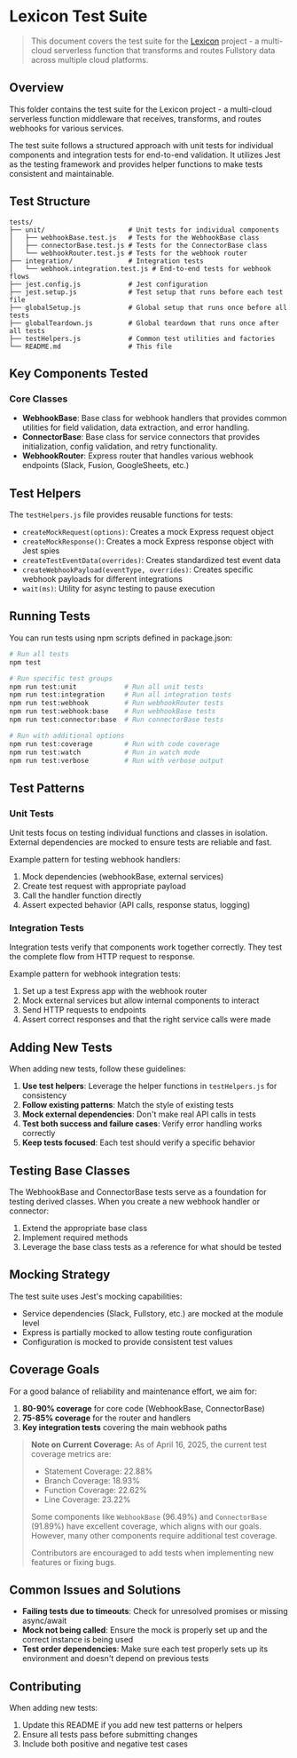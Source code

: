 # Lexicon Test Suite

> This document covers the test suite for the [Lexicon](../README.md) project - a multi-cloud serverless function that transforms and routes Fullstory data across multiple cloud platforms.

## Overview

This folder contains the test suite for the Lexicon project - a multi-cloud serverless function middleware that receives, transforms, and routes webhooks for various services.

The test suite follows a structured approach with unit tests for individual components and integration tests for end-to-end validation. It utilizes Jest as the testing framework and provides helper functions to make tests consistent and maintainable.

## Test Structure

```
tests/
├── unit/                     # Unit tests for individual components
│   ├── webhookBase.test.js   # Tests for the WebhookBase class
│   ├── connectorBase.test.js # Tests for the ConnectorBase class
│   └── webhookRouter.test.js # Tests for the webhook router
├── integration/              # Integration tests
│   └── webhook.integration.test.js # End-to-end tests for webhook flows
├── jest.config.js            # Jest configuration
├── jest.setup.js             # Test setup that runs before each test file
├── globalSetup.js            # Global setup that runs once before all tests
├── globalTeardown.js         # Global teardown that runs once after all tests
├── testHelpers.js            # Common test utilities and factories
└── README.md                 # This file
```

## Key Components Tested

### Core Classes

- **WebhookBase**: Base class for webhook handlers that provides common utilities for field validation, data extraction, and error handling.
- **ConnectorBase**: Base class for service connectors that provides initialization, config validation, and retry functionality.
- **WebhookRouter**: Express router that handles various webhook endpoints (Slack, Fusion, GoogleSheets, etc.)

## Test Helpers

The `testHelpers.js` file provides reusable functions for tests:

- `createMockRequest(options)`: Creates a mock Express request object
- `createMockResponse()`: Creates a mock Express response object with Jest spies
- `createTestEventData(overrides)`: Creates standardized test event data
- `createWebhookPayload(eventType, overrides)`: Creates specific webhook payloads for different integrations
- `wait(ms)`: Utility for async testing to pause execution

## Running Tests

You can run tests using npm scripts defined in package.json:

```bash
# Run all tests
npm test

# Run specific test groups
npm run test:unit            # Run all unit tests
npm run test:integration     # Run all integration tests
npm run test:webhook         # Run webhookRouter tests
npm run test:webhook:base    # Run webhookBase tests
npm run test:connector:base  # Run connectorBase tests

# Run with additional options
npm run test:coverage        # Run with code coverage
npm run test:watch           # Run in watch mode
npm run test:verbose         # Run with verbose output
```

## Test Patterns

### Unit Tests

Unit tests focus on testing individual functions and classes in isolation. External dependencies are mocked to ensure tests are reliable and fast.

Example pattern for testing webhook handlers:
1. Mock dependencies (webhookBase, external services)
2. Create test request with appropriate payload
3. Call the handler function directly
4. Assert expected behavior (API calls, response status, logging)

### Integration Tests

Integration tests verify that components work together correctly. They test the complete flow from HTTP request to response.

Example pattern for webhook integration tests:
1. Set up a test Express app with the webhook router
2. Mock external services but allow internal components to interact
3. Send HTTP requests to endpoints
4. Assert correct responses and that the right service calls were made

## Adding New Tests

When adding new tests, follow these guidelines:

1. **Use test helpers**: Leverage the helper functions in `testHelpers.js` for consistency
2. **Follow existing patterns**: Match the style of existing tests
3. **Mock external dependencies**: Don't make real API calls in tests
4. **Test both success and failure cases**: Verify error handling works correctly
5. **Keep tests focused**: Each test should verify a specific behavior

## Testing Base Classes

The WebhookBase and ConnectorBase tests serve as a foundation for testing derived classes. When you create a new webhook handler or connector:

1. Extend the appropriate base class
2. Implement required methods
3. Leverage the base class tests as a reference for what should be tested

## Mocking Strategy

The test suite uses Jest's mocking capabilities:

- Service dependencies (Slack, Fullstory, etc.) are mocked at the module level
- Express is partially mocked to allow testing route configuration
- Configuration is mocked to provide consistent test values

## Coverage Goals

For a good balance of reliability and maintenance effort, we aim for:

1. **80-90% coverage** for core code (WebhookBase, ConnectorBase)
2. **75-85% coverage** for the router and handlers
3. **Key integration tests** covering the main webhook paths

> **Note on Current Coverage:** As of April 16, 2025, the current test coverage metrics are:
> 
> - Statement Coverage: 22.88%
> - Branch Coverage: 18.93% 
> - Function Coverage: 22.62%
> - Line Coverage: 23.22%
>
> Some components like `WebhookBase` (96.49%) and `ConnectorBase` (91.89%) have excellent coverage, which aligns with our goals. However, many other components require additional test coverage.
>
> Contributors are encouraged to add tests when implementing new features or fixing bugs.

## Common Issues and Solutions

- **Failing tests due to timeouts**: Check for unresolved promises or missing async/await
- **Mock not being called**: Ensure the mock is properly set up and the correct instance is being used
- **Test order dependencies**: Make sure each test properly sets up its environment and doesn't depend on previous tests

## Contributing

When adding new tests:
1. Update this README if you add new test patterns or helpers
2. Ensure all tests pass before submitting changes
3. Include both positive and negative test cases